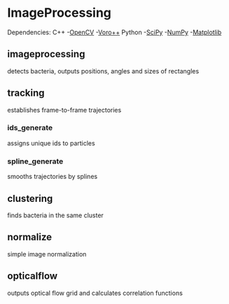 # ImageProcessing

Dependencies:
C++
-[OpenCV](http://opencv.org)
-[Voro++](http://math.lbl.gov/voro++/)
Python
-[SciPy](http://www.scipy.org)
-[NumPy](http://www.numpy.org)
-[Matplotlib](http://matplotlib.org/)

## imageprocessing
detects bacteria, outputs positions, angles and sizes of rectangles

## tracking
establishes frame-to-frame trajectories

### ids_generate
assigns unique ids to particles

### spline_generate
smooths trajectories by splines

## clustering
finds bacteria in the same cluster

## normalize
simple image normalization

## opticalflow
outputs optical flow grid and calculates correlation functions

